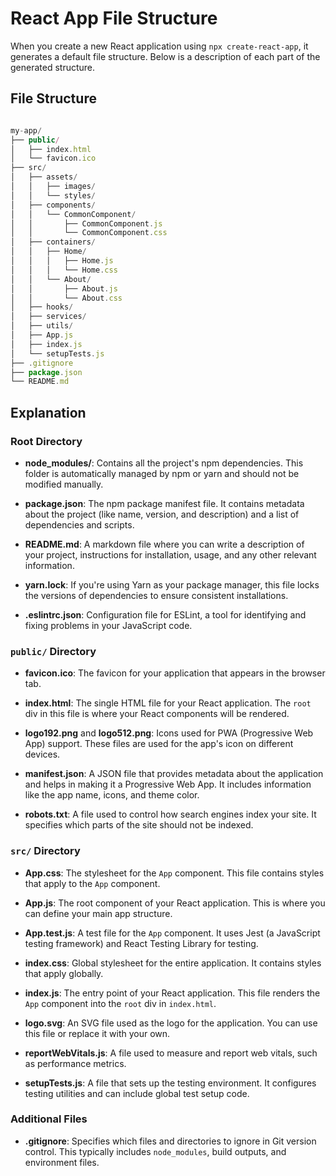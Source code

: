 # React App File Structure

When you create a new React application using `npx create-react-app`, it generates a default file structure. Below is a description of each part of the generated structure.

## File Structure

```javascript

my-app/
├── public/
│   ├── index.html
│   └── favicon.ico
├── src/
│   ├── assets/
│   │   ├── images/
│   │   └── styles/
│   ├── components/
│   │   └── CommonComponent/
│   │       ├── CommonComponent.js
│   │       └── CommonComponent.css
│   ├── containers/
│   │   ├── Home/
│   │   │   ├── Home.js
│   │   │   └── Home.css
│   │   └── About/
│   │       ├── About.js
│   │       └── About.css
│   ├── hooks/
│   ├── services/
│   ├── utils/
│   ├── App.js
│   ├── index.js
│   └── setupTests.js
├── .gitignore
├── package.json
└── README.md


```

## Explanation

### Root Directory

- **node_modules/**: Contains all the project's npm dependencies. This folder is automatically managed by npm or yarn and should not be modified manually.

- **package.json**: The npm package manifest file. It contains metadata about the project (like name, version, and description) and a list of dependencies and scripts.

- **README.md**: A markdown file where you can write a description of your project, instructions for installation, usage, and any other relevant information.

- **yarn.lock**: If you're using Yarn as your package manager, this file locks the versions of dependencies to ensure consistent installations.

- **.eslintrc.json**: Configuration file for ESLint, a tool for identifying and fixing problems in your JavaScript code.

### `public/` Directory

- **favicon.ico**: The favicon for your application that appears in the browser tab.

- **index.html**: The single HTML file for your React application. The `root` div in this file is where your React components will be rendered.

- **logo192.png** and **logo512.png**: Icons used for PWA (Progressive Web App) support. These files are used for the app's icon on different devices.

- **manifest.json**: A JSON file that provides metadata about the application and helps in making it a Progressive Web App. It includes information like the app name, icons, and theme color.

- **robots.txt**: A file used to control how search engines index your site. It specifies which parts of the site should not be indexed.

### `src/` Directory

- **App.css**: The stylesheet for the `App` component. This file contains styles that apply to the `App` component.

- **App.js**: The root component of your React application. This is where you can define your main app structure.

- **App.test.js**: A test file for the `App` component. It uses Jest (a JavaScript testing framework) and React Testing Library for testing.

- **index.css**: Global stylesheet for the entire application. It contains styles that apply globally.

- **index.js**: The entry point of your React application. This file renders the `App` component into the `root` div in `index.html`.

- **logo.svg**: An SVG file used as the logo for the application. You can use this file or replace it with your own.

- **reportWebVitals.js**: A file used to measure and report web vitals, such as performance metrics.

- **setupTests.js**: A file that sets up the testing environment. It configures testing utilities and can include global test setup code.

### Additional Files

- **.gitignore**: Specifies which files and directories to ignore in Git version control. This typically includes `node_modules`, build outputs, and environment files.
